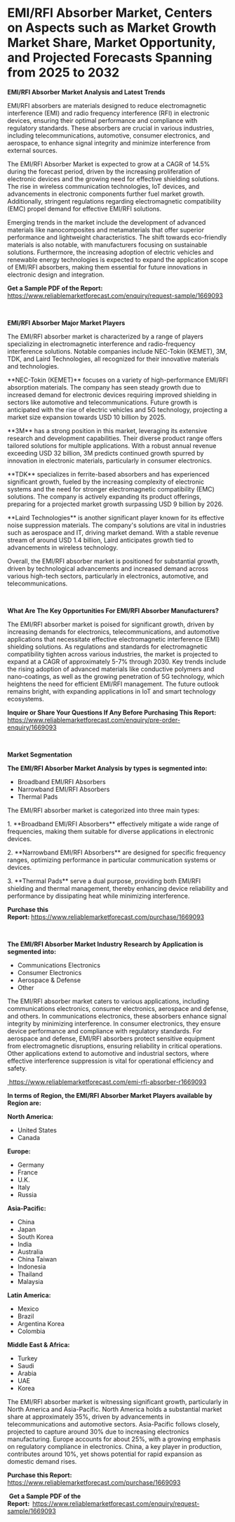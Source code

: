 <p><h1>EMI/RFI Absorber Market, Centers on Aspects such as Market Growth Market Share, Market Opportunity, and Projected Forecasts Spanning from 2025 to 2032</h1></p><p><strong>EMI/RFI Absorber Market Analysis and Latest Trends</strong></p>
<p><p>EMI/RFI absorbers are materials designed to reduce electromagnetic interference (EMI) and radio frequency interference (RFI) in electronic devices, ensuring their optimal performance and compliance with regulatory standards. These absorbers are crucial in various industries, including telecommunications, automotive, consumer electronics, and aerospace, to enhance signal integrity and minimize interference from external sources.</p><p>The EMI/RFI Absorber Market is expected to grow at a CAGR of 14.5% during the forecast period, driven by the increasing proliferation of electronic devices and the growing need for effective shielding solutions. The rise in wireless communication technologies, IoT devices, and advancements in electronic components further fuel market growth. Additionally, stringent regulations regarding electromagnetic compatibility (EMC) propel demand for effective EMI/RFI solutions.</p><p>Emerging trends in the market include the development of advanced materials like nanocomposites and metamaterials that offer superior performance and lightweight characteristics. The shift towards eco-friendly materials is also notable, with manufacturers focusing on sustainable solutions. Furthermore, the increasing adoption of electric vehicles and renewable energy technologies is expected to expand the application scope of EMI/RFI absorbers, making them essential for future innovations in electronic design and integration.</p></p>
<p><strong>Get a Sample PDF of the Report:&nbsp;</strong> <a href="https://www.reliablemarketforecast.com/enquiry/request-sample/1669093?utm_campaign=3194&utm_medium=2&utm_source=Github&utm_content=ia&utm_term=12042025&utm_id=emirfi-absorber">https://www.reliablemarketforecast.com/enquiry/request-sample/1669093</a></p>
<p>&nbsp;</p>
<p><strong>EMI/RFI Absorber Major Market Players</strong></p>
<p><p>The EMI/RFI absorber market is characterized by a range of players specializing in electromagnetic interference and radio-frequency interference solutions. Notable companies include NEC-Tokin (KEMET), 3M, TDK, and Laird Technologies, all recognized for their innovative materials and technologies.</p><p>**NEC-Tokin (KEMET)** focuses on a variety of high-performance EMI/RFI absorption materials. The company has seen steady growth due to increased demand for electronic devices requiring improved shielding in sectors like automotive and telecommunications. Future growth is anticipated with the rise of electric vehicles and 5G technology, projecting a market size expansion towards USD 10 billion by 2025.</p><p>**3M** has a strong position in this market, leveraging its extensive research and development capabilities. Their diverse product range offers tailored solutions for multiple applications. With a robust annual revenue exceeding USD 32 billion, 3M predicts continued growth spurred by innovation in electronic materials, particularly in consumer electronics.</p><p>**TDK** specializes in ferrite-based absorbers and has experienced significant growth, fueled by the increasing complexity of electronic systems and the need for stronger electromagnetic compatibility (EMC) solutions. The company is actively expanding its product offerings, preparing for a projected market growth surpassing USD 9 billion by 2026.</p><p>**Laird Technologies** is another significant player known for its effective noise suppression materials. The company's solutions are vital in industries such as aerospace and IT, driving market demand. With a stable revenue stream of around USD 1.4 billion, Laird anticipates growth tied to advancements in wireless technology.</p><p>Overall, the EMI/RFI absorber market is positioned for substantial growth, driven by technological advancements and increased demand across various high-tech sectors, particularly in electronics, automotive, and telecommunications.</p></p>
<p>&nbsp;</p>
<p><strong>What Are The Key Opportunities For EMI/RFI Absorber Manufacturers?</strong></p>
<p><p>The EMI/RFI absorber market is poised for significant growth, driven by increasing demands for electronics, telecommunications, and automotive applications that necessitate effective electromagnetic interference (EMI) shielding solutions. As regulations and standards for electromagnetic compatibility tighten across various industries, the market is projected to expand at a CAGR of approximately 5-7% through 2030. Key trends include the rising adoption of advanced materials like conductive polymers and nano-coatings, as well as the growing penetration of 5G technology, which heightens the need for efficient EMI/RFI management. The future outlook remains bright, with expanding applications in IoT and smart technology ecosystems.</p></p>
<p><strong>Inquire or Share Your Questions If Any Before Purchasing This Report:</strong> <a href="https://www.reliablemarketforecast.com/enquiry/pre-order-enquiry/1669093?utm_campaign=3194&utm_medium=2&utm_source=Github&utm_content=ia&utm_term=12042025&utm_id=emirfi-absorber">https://www.reliablemarketforecast.com/enquiry/pre-order-enquiry/1669093</a></p>
<p>&nbsp;</p>
<p><strong>Market Segmentation</strong></p>
<p><strong>The EMI/RFI Absorber Market Analysis by types is segmented into:</strong></p>
<p><ul><li>Broadband EMI/RFI Absorbers</li><li>Narrowband EMI/RFI Absorbers</li><li>Thermal Pads</li></ul></p>
<p><p>The EMI/RFI absorber market is categorized into three main types: </p><p>1. **Broadband EMI/RFI Absorbers** effectively mitigate a wide range of frequencies, making them suitable for diverse applications in electronic devices.  </p><p>   </p><p>2. **Narrowband EMI/RFI Absorbers** are designed for specific frequency ranges, optimizing performance in particular communication systems or devices.  </p><p>   </p><p>3. **Thermal Pads** serve a dual purpose, providing both EMI/RFI shielding and thermal management, thereby enhancing device reliability and performance by dissipating heat while minimizing interference.</p></p>
<p><strong>Purchase this Report:&nbsp;</strong><a href="https://www.reliablemarketforecast.com/purchase/1669093?utm_campaign=3194&utm_medium=2&utm_source=Github&utm_content=ia&utm_term=12042025&utm_id=emirfi-absorber">https://www.reliablemarketforecast.com/purchase/1669093</a></p>
<p>&nbsp;</p>
<p><strong>The EMI/RFI Absorber Market Industry Research by Application is segmented into:</strong></p>
<p><ul><li>Communications Electronics</li><li>Consumer Electronics</li><li>Aerospace & Defense</li><li>Other</li></ul></p>
<p><p>The EMI/RFI absorber market caters to various applications, including communications electronics, consumer electronics, aerospace and defense, and others. In communications electronics, these absorbers enhance signal integrity by minimizing interference. In consumer electronics, they ensure device performance and compliance with regulatory standards. For aerospace and defense, EMI/RFI absorbers protect sensitive equipment from electromagnetic disruptions, ensuring reliability in critical operations. Other applications extend to automotive and industrial sectors, where effective interference suppression is vital for operational efficiency and safety.</p></p>
<p><a href="https://www.reliablemarketforecast.com/emi-rfi-absorber-r1669093?utm_campaign=3194&utm_medium=2&utm_source=Github&utm_content=ia&utm_term=12042025&utm_id=emirfi-absorber">&nbsp;https://www.reliablemarketforecast.com/emi-rfi-absorber-r1669093</a></p>
<p><strong>In terms of Region, the EMI/RFI Absorber Market Players available by Region are:</strong></p>
<p>
    <p> <strong> North America: </strong>
        <ul>
            <li>United States</li>
            <li>Canada</li>
        </ul>
        </p> 
    <p> <strong> Europe: </strong>
        <ul>
            <li>Germany</li>
            <li>France</li>
            <li>U.K.</li>
            <li>Italy</li>
            <li>Russia</li>
        </ul>
        </p> 
    <p> <strong> Asia-Pacific: </strong>
        <ul>
            <li>China</li>
            <li>Japan</li>
            <li>South Korea</li>
            <li>India</li>
            <li>Australia</li>
            <li>China Taiwan</li>
            <li>Indonesia</li>
            <li>Thailand</li>
            <li>Malaysia</li>
        </ul>
        </p> 
    <p> <strong> Latin America: </strong>
        <ul>
            <li>Mexico</li>
            <li>Brazil</li>
            <li>Argentina Korea</li>
            <li>Colombia</li>
        </ul>
        </p> 
    <p> <strong> Middle East & Africa: </strong>
        <ul>
            <li>Turkey</li>
            <li>Saudi</li>
            <li>Arabia</li>
            <li>UAE</li>
            <li>Korea</li>
        </ul>
    </p>
    </p>
<p><p>The EMI/RFI absorber market is witnessing significant growth, particularly in North America and Asia-Pacific. North America holds a substantial market share at approximately 35%, driven by advancements in telecommunications and automotive sectors. Asia-Pacific follows closely, projected to capture around 30% due to increasing electronics manufacturing. Europe accounts for about 25%, with a growing emphasis on regulatory compliance in electronics. China, a key player in production, contributes around 10%, yet shows potential for rapid expansion as domestic demand rises.</p></p>
<p><strong>Purchase this Report: </strong><a href="https://www.reliablemarketforecast.com/purchase/1669093?utm_campaign=3194&utm_medium=2&utm_source=Github&utm_content=ia&utm_term=12042025&utm_id=emirfi-absorber">https://www.reliablemarketforecast.com/purchase/1669093</a></p>
<p>&nbsp;<strong>Get a Sample PDF of the Report:&nbsp;&nbsp;</strong><a href="https://www.reliablemarketforecast.com/enquiry/request-sample/1669093?utm_campaign=3194&utm_medium=2&utm_source=Github&utm_content=ia&utm_term=12042025&utm_id=emirfi-absorber">https://www.reliablemarketforecast.com/enquiry/request-sample/1669093</a></p>
<p><strong></strong></p>
<p><p></p><p></p><p></p></p>